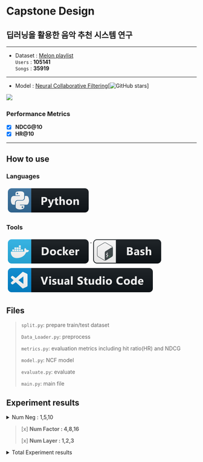 # Capstone Design
## 딥러닝을 활용한 음악 추천 시스템 연구<br>
---
* Dataset : [Melon playlist](https://arena.kakao.com/c/8)<br>
`Users` : **105141** <br>
`Songs` : **35919**  <br>
---
* Model : [Neural Collaborative Filtering](https://arxiv.org/abs/1708.05031)[![GitHub stars](https://img.shields.io/github/stars/hexiangnan/neural_collaborative_filtering.svg?logo=github&label=Stars)]
<img width='768' src='https://user-images.githubusercontent.com/52492949/98676852-7edb3700-239f-11eb-91e3-e6f40c2ece45.png'>

### Performance Metrics 

- [x] **NDCG@10**
- [x] **HR@10** 

---

## How to use 

### Languages 

<p align="left">
  <a href="#">
    <img src="https://github.com/MikeCodesDotNET/ColoredBadges/blob/master/svg/dev/languages/python.svg" alt="python" style="vertical-align:top; margin:6px 4px">
  </a> 

</p>

### Tools

<p align="left">
  <a href="#">
    <img src="https://github.com/MikeCodesDotNET/ColoredBadges/blob/master/svg/dev/tools/docker.svg" alt="docker" style="vertical-align:top; margin:6px 4px">
  </a> 

  <a href="#">
    <img src="https://github.com/MikeCodesDotNET/ColoredBadges/blob/master/svg/dev/tools/bash.svg" alt="bash" style="vertical-align:top; margin:6px 4px">
  </a> 

  <a href="#">
    <img src="https://github.com/MikeCodesDotNET/ColoredBadges/blob/master/svg/dev/tools/visualstudio_code.svg" alt="visualstudio_code" style="vertical-align:top; margin:6px 4px">
  </a> 

</p>

## Files
> `split.py`: prepare train/test dataset
>
> `Data_Loader.py`: preprocess
>
> `metrics.py`: evaluation metrics including hit ratio(HR) and NDCG
>
> `model.py`: NCF model
>
> `evaluate.py`: evaluate
>
> `main.py`: main file



## Experiment results

>
<details>
    <summary>  Num Neg : 1,5,10 
    </summary>
<div markdown="1">
dasdsadas


</div>
</details>

> [x] **Num Factor : 4,8,16**<br> 
>
> [x] **Num Layer : 1,2,3**<br>

<details>
    <summary>  Total Experiment results
    </summary>
<div markdown="1">

| HR@10 | NDCG@10 | Num of Neg | Num Factor | Num Layer |
|:-----:|:-------:|:----------:|:----------:|:---------:|
| -    ?|  -      |      1     |      4     |     1     |
| -     |  -      |      5     |      4     |     1     |
| -     |  -      |      10    |      4     |     1     |
| 0.7912|   0.5140|      1     |      8     |     1     |
| 0.8013|   0.5444|      5     |      8     |     1     |
| 0.7469|   0.5026|      10    |      8     |     1     |
| 0.8224|   0.5610|      1     |      16    |     1     |
| 0.8193|   0.5795|      5     |      16    |     1     |
| 0.7984|   0.5598|      10    |      16    |     1     |
| -    ?|  -      |      1     |      4     |     2     |
| -     |  -      |      5     |      4     |     2     |
| -     |  -      |      10    |      4     |     2     |
| 0.7965|   0.5266|      1     |      8     |     2     |
| 0.8000|   0.5527|      5     |      8     |     2     |
| 0.7481|   0.5055|      10    |      8     |     2     |
| 0.8152|   0.5576|      1     |      16    |     2     |
| 0.8193|   0.5795|      5     |      16    |     2     |
| 0.7898|   0.5530|      10    |      16    |     2     |
| -    ?|  -      |      1     |      4     |     3     |
| -     |  -      |      5     |      4     |     3     |
| -     |  -      |      10    |      4     |     3     |
| 0.8030|   0.5412|      1     |      8     |     3     |
| 0.8026|   0.5524|      5     |      8     |     3     |
| 0.7696|   0.5324|      10    |      8     |     3     |
| 0.8155|   0.5590|      1     |      16    |     3     |
| 0.8152|   0.5732|      5     |      16    |     3     |
| 0.7860|   0.5465|      10    |      16    |     3     |


</div>
</details
